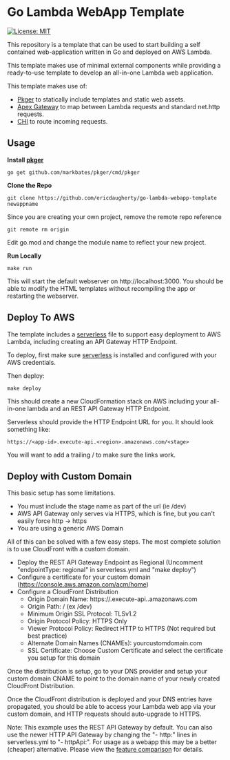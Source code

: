 # Go Lambda WebApp Template
[![License: MIT](https://img.shields.io/badge/License-MIT-yellow.svg)](./LICENSE)

This repository is a template that can be used to start building a self contained web-application written in Go and deployed on AWS Lambda.

This template makes use of minimal external components while providing a ready-to-use template to develop an all-in-one Lambda web application.

This template makes use of:
- [Pkger](https://github.com/markbates/pkger) to statically include templates and static web assets.
- [Apex Gateway](https://github.com/apex/gateway) to map between Lambda requests and standard net.http requests.
- [CHI](github.com/go-chi/chi) to route incoming requests.

## Usage

**Install [pkger](https://github.com/markbates/pkger)**

    go get github.com/markbates/pkger/cmd/pkger

**Clone the Repo**

    git clone https://github.com/ericdaugherty/go-lambda-webapp-template newappname

Since you are creating your own project, remove the remote repo reference

    git remote rm origin

Edit go.mod and change the module name to reflect your new project.

**Run Locally**

    make run

This will start the default webserver on http://localhost:3000. You should be able to modify the HTML templates without recompiling the app or restarting the webserver.

## Deploy To AWS

The template includes a [serverless](https://serverless.com/) file to support easy deployment to AWS Lambda, including creating an API Gateway HTTP Endpoint.

To deploy, first make sure [serverless](https://serverless.com/) is installed and configured with your AWS credentials.

Then deploy:

    make deploy

This should create a new CloudFormation stack on AWS including your all-in-one lambda and an REST API Gateway HTTP Endpoint. 

Serverless should provide the HTTP Endpoint URL for you. It should look something like:

    https://<app-id>.execute-api.<region>.amazonaws.com/<stage> 

You will want to add a trailing / to make sure the links work.

## Deploy with Custom Domain

This basic setup has some limitations.
* You must include the stage name as part of the url (ie /dev)
* AWS API Gateway only serves via HTTPS, which is fine, but you can't easily force http -> https
* You are using a generic AWS Domain

All of this can be solved with a few easy steps. The most complete solution is to use CloudFront with a custom domain.

* Deploy the REST API Gateway Endpoint as Regional (Uncomment "endpointType: regional" in serverless.yml and "make deploy")
* Configure a certificate for your custom domain (https://console.aws.amazon.com/acm/home)
* Configure a CloudFront Distribution
  * Origin Domain Name: https://<app-id>.execute-api.<region>.amazonaws.com
  * Origin Path: /<stage name> (ex /dev)
  * Minimum Origin SSL Protocol: TLSv1.2
  * Origin Protocol Policy: HTTPS Only
  * Viewer Protocol Policy: Redirect HTTP to HTTPS (Not required but best practice)
  * Alternate Domain Names (CNAMEs): yourcustomdomain.com
  * SSL Certificate: Choose Custom Certificate and select the certificate you setup for this domain

Once the distribution is setup, go to your DNS provider and setup your custom domain CNAME to point to the domain name of your newly created CloudFront Distribution.

Once the CloudFront distribution is deployed and your DNS entries have propagated, you should be able to access your Lambda web app via your custom domain, and HTTP requests should auto-upgrade to HTTPS.

Note: This example uses the REST API Gateway by default. You can also use the newer HTTP API Gateway by changing the "- http:" lines in serverless.yml to "- httpApi:". For usage as a webapp this may be a better (cheaper) alternative. Please view the [feature comparison](https://docs.aws.amazon.com/apigateway/latest/developerguide/http-api-vs-rest.html) for details.